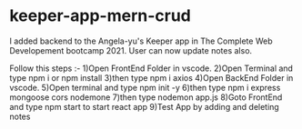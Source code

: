 # keeper-app-mern-crud
I added backend to the Angela-yu's Keeper app in The Complete Web Developement bootcamp 2021.
User can now update notes also.

Follow this steps :-
1)Open FrontEnd Folder in vscode.
2)Open Terminal and type npm i or npm install
3)then type npm i axios
4)Open BackEnd Folder in vscode.
5)Open terminal and type npm init -y
6)then type npm i express mongoose cors nodemone
7)then type nodemon app.js
8)Goto FrontEnd and type npm start to start react app
9)Test App by adding and deleting notes
